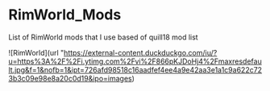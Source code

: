 # RimWorld_Mods
List of RimWorld mods that I use based of quill18 mod list

![RimWorld](url "https://external-content.duckduckgo.com/iu/?u=https%3A%2F%2Fi.ytimg.com%2Fvi%2F866pKJDoHj4%2Fmaxresdefault.jpg&f=1&nofb=1&ipt=726afd98518c16aadfef4ee4a9e42aa3e1a1c9a622c723b3c09e98e8a20c0d19&ipo=images)
